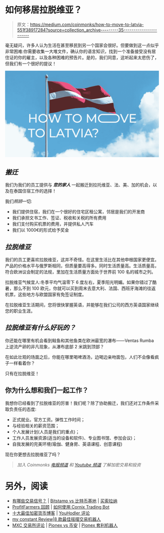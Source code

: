 # 如何移居拉脱维亚？

> 原文：<https://medium.com/coinmonks/how-to-move-to-latvia-551f38917284?source=collection_archive---------35----------------------->

毫无疑问，许多人认为生活在甚至移民到另一个国家会很好。但要做到这一点似乎非常困难:你需要收集一大堆文件，确认你的语言知识，找到一个准备接受没有居住证的你的雇主，以及各种困难的预告片。是的，我们同意，这听起来太悲伤了，但我们有一个很好的提议！

![](img/969e42a1770d8bda6c87135c5394ec17.png)

## *搬迁*

我们为我们的员工提供与 ***您的家人*** 一起搬迁到拉托维亚、法、美、加的机会，以及在泰国住宿工作的选择！

我们*照顾*一切:

*   我们提供住宿，我们在一个很好的住宅区租公寓，邻居是我们的开发商
*   我们承担文书工作、签证、税收和关税的所有费用
*   我们支付购买机票的费用，并提供私人汽车
*   我们以 1000€的形式给予奖金

## *拉脱维亚*

我们的员工更喜欢拉脱维亚，这并不奇怪。在这里生活比在其他申根国家更便宜。产品的价格水平与俄罗斯相同，但质量要高得多。同时生活质量高。生活质量高，符合欧洲议会制定的法规，里加在生活质量方面处于世界前 100 名的城市之列。

拉脱维亚气候宜人:冬季平均气温零下 6 度左右，夏季阳光明媚。如果你错过了酷暑，那么不到 100 欧元，你就可以买到周末去意大利、法国、西班牙海滩的往返机票，这些地方与欧盟国家有免签证制度。

在拉脱维亚生活期间，您将很快掌握英语，并能够在我们公司的西方英语国家继续您的职业生涯。

## *拉脱维亚有什么好玩的？*

你还能在哪里有机会看到鲑鱼和其他鱼类在欧洲最宽的瀑布——Ventas Rumba 上逆流产卵的非凡现象，从瀑布底部 2 米跳到顶部？

在如此壮观的场面之后，你能在哪里喝啤酒汤，边喝边亲吻面包，人们不会像看疯子一样看着你？

只有在拉脱维亚！

## 你为什么想和我们一起工作？

我想你已经看到了拉脱维亚的厉害！我们呢？除了协助搬迁，我们还对工作条件采取负责任的态度:

*   正式就业。官方工资。弹性工作时间；
*   与经验相关的薪资范围；
*   个人发展计划(人员是我们的重点)；
*   工作人员发展资源(适当的设备和软件)、专业图书馆、参加会议)；
*   自我发展的完美环境(瑜伽、健身房、英语课程、创意课程)

现在你更想去拉脱维亚了吗？

> *加入 Coinmonks* [*电报频道*](https://t.me/coincodecap) *和* [*Youtube 频道*](https://www.youtube.com/c/coinmonks/videos) *了解加密交易和投资*

# 另外，阅读

*   [有哪些交易信号？](https://coincodecap.com/trading-signal) | [Bitstamp vs 比特币基地](https://coincodecap.com/bitstamp-coinbase) | [买索拉纳](https://coincodecap.com/buy-solana)
*   [ProfitFarmers 回顾](https://coincodecap.com/profitfarmers-review) | [如何使用 Cornix Trading Bot](https://coincodecap.com/cornix-trading-bot)
*   [十大最佳加密货币博客](https://coincodecap.com/best-cryptocurrency-blogs) | [YouHodler 评论](https://coincodecap.com/youhodler-review)
*   [my constant Review](https://coincodecap.com/myconstant-review)|[8 款最佳摇摆交易机器人](https://coincodecap.com/best-swing-trading-bots)
*   [MXC 交易所评论](/coinmonks/mxc-exchange-review-3af0ec1cba8c) | [Pionex vs 币安](https://coincodecap.com/pionex-vs-binance) | [Pionex 套利机器人](https://coincodecap.com/pionex-arbitrage-bot)